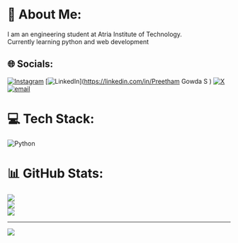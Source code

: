 # 💫 About Me:
I am an engineering student at Atria Institute of Technology.            
Currently learning python and web development

## 🌐 Socials:
[![Instagram](https://img.shields.io/badge/Instagram-%23E4405F.svg?logo=Instagram&logoColor=white)](https://instagram.com/preetham_1209_gowda) [![LinkedIn](https://www.linkedin.com/in/preetam-gowda-s-320558389?utm_source=share&utm_campaign=share_via&utm_content=profile&utm_medium=android_app)](https://linkedin.com/in/Preetham Gowda S ) [![X](https://img.shields.io/badge/X-black.svg?logo=X&logoColor=white)](https://x.com/PreethamGowda77) [![email](https://img.shields.io/badge/Email-D14836?logo=gmail&logoColor=white)](mailto:preetamgowdas44@gmail.com) 

# 💻 Tech Stack:
![Python](https://img.shields.io/badge/python-3670A0?style=for-the-badge&logo=python&logoColor=ffdd54)
# 📊 GitHub Stats:
![](https://github-readme-stats.vercel.app/api?username=preetamgowdas44-cpu&theme=neon&hide_border=false&include_all_commits=true&count_private=true)<br/>
![](https://nirzak-streak-stats.vercel.app/?user=preetamgowdas44-cpu&theme=neon&hide_border=false)<br/>
![](https://github-readme-stats.vercel.app/api/top-langs/?username=preetamgowdas44-cpu&theme=neon&hide_border=false&include_all_commits=true&count_private=true&layout=compact)

---
[![](https://visitcount.itsvg.in/api?id=preetamgowdas44-cpu&icon=8&color=0)](https://visitcount.itsvg.in)

<!-- Proudly created with GPRM ( https://gprm.itsvg.in ) -->
